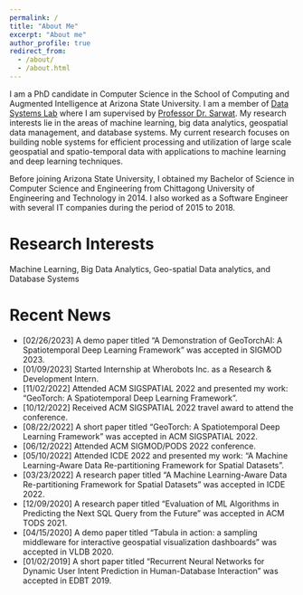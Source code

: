 ```yaml
---
permalink: /
title: "About Me"
excerpt: "About me"
author_profile: true
redirect_from: 
  - /about/
  - /about.html
---
```


I am a PhD candidate in Computer Science in the School of Computing and Augmented Intelligence at Arizona State University. I am a member of [Data Systems Lab](https://www.datasyslab.net/) where I am supervised by [Professor Dr. Sarwat](https://mosarwat.org/). My research interests lie in the areas of machine learning, big data analytics, geospatial data management, and database systems. My current research focuses on building noble systems for efficient processing and utilization of large scale geospatial and spatio-temporal data with applications to machine learning and deep learning techniques.

Before joining Arizona State University, I obtained my Bachelor of Science in Computer Science and Engineering from Chittagong University of Engineering and Technology in 2014. I also worked as a Software Engineer with several IT companies during the period of 2015 to 2018.

Research Interests
======
Machine Learning, Big Data Analytics, Geo-spatial Data analytics, and Database Systems

Recent News
======
* [02/26/2023]  A demo paper titled “A Demonstration of GeoTorchAI: A Spatiotemporal Deep Learning Framework” was accepted in SIGMOD 2023.
* [01/09/2023]  Started Internship at Wherobots Inc. as a Research & Development Intern.
* [11/02/2022]  Attended ACM SIGSPATIAL 2022 and presented my work: “GeoTorch: A Spatiotemporal Deep Learning Framework”.
* [10/12/2022]  Received ACM SIGSPATIAL 2022 travel award to attend the conference.
* [08/22/2022]  A short paper titled “GeoTorch: A Spatiotemporal Deep Learning Framework” was accepted in ACM SIGSPATIAL 2022.
* [06/12/2022]  Attended ACM SIGMOD/PODS 2022 conference.
* [05/10/2022]  Attended ICDE 2022 and presented my work: “A Machine Learning-Aware Data Re-partitioning Framework for Spatial Datasets”.
* [03/23/2022]  A research paper titled “A Machine Learning-Aware Data Re-partitioning Framework for Spatial Datasets” was accepted in ICDE 2022.
* [12/09/2020]  A research paper titled “Evaluation of ML Algorithms in Predicting the Next SQL Query from the Future” was accepted in ACM TODS 2021.
* [04/15/2020]  A demo paper titled “Tabula in action: a sampling middleware for interactive geospatial visualization dashboards” was accepted in VLDB 2020.
* [01/02/2019]  A short paper titled “Recurrent Neural Networks for Dynamic User Intent Prediction in Human-Database Interaction” was accepted in EDBT 2019.


